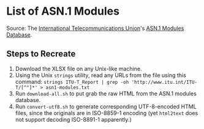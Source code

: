 # List of ASN.1 Modules

Source: The [International Telecommunications Union](https://www.itu.int)'s [ASN.1 Modules Database](https://www.itu.int/ITU-T/recommendations/fl.aspx?lang=1).

## Steps to Recreate

1. Download the XLSX file on any Unix-like machine.
2. Using the Unix `strings` utility, read any URLs from the file using this command: `strings ITU-T_Report | grep -oh 'http://www.itu.int/ITU-T/[^"]*' > asn1-modules.txt`
3. Run `download-all.sh` to put grab the raw HTML from the ASN.1 modules database.
3. Run `convert-utf8.sh` to generate corresponding UTF-8-encoded HTML files, since the originals are in ISO-8859-1 encoding (yet `html2text` does not support decoding ISO-8891-1 apparently.)